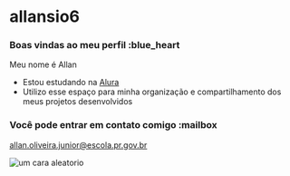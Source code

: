 # allansio6
### Boas vindas ao meu perfil :blue_heart

Meu nome é Allan

- Estou estudando na [Alura](https://www.alura.com.br)
- Utilizo esse espaço para minha organização e compartilhamento dos meus projetos desenvolvidos

### Você pode entrar em contato comigo :mailbox

allan.oliveira.junior@escola.pr.gov.br

![um cara aleatorio](https://tenor.com/bXv7g.gif)









